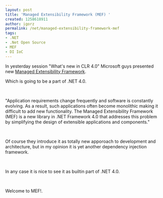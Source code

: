 ```yaml
---
layout: post
title: 'Managed Extensibility Framework (MEF) '
created: 1258618911
author: igorz
permalink: /net/managed-extensibility-framework-mef
tags:
- .NET
- .Net Open Source
- MEF
- DI IoC
---
```

<p>In yesterday session &quot;What's new in CLR 4.0&quot; Microsoft guys presented new <a href="http://www.codeplex.com/MEF">Managed Extensibility Framework</a>.</p>
<p>Which is going to be a part of .NET 4.0.</p>
<p>&nbsp;</p>
<p>&quot;Application requirements change frequently and software is constantly evolving. As a result, such applications often become monolithic making it difficult to add new functionality. The Managed Extensibility Framework (MEF) is a new library in .NET Framework 4.0 that addresses this problem by simplifying the design of extensible applications and components.&quot;</p>
<p>&nbsp;</p>
<p>Of course they introduce it as totally new apporoach to development and architecture, but in my opinion it is yet another dependency injection framework.</p>
<p>&nbsp;</p>
<p>In any case it is nice to see it as builtin part of .NET 4.0.</p>
<p>&nbsp;</p>
<p>Welcome to MEF!.</p>
